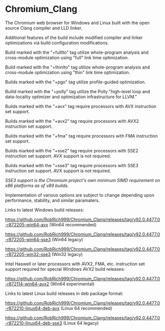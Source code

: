 # Chromium_Clang

The Chromium web browser for Windows and Linux built with the open source Clang compiler and LLD linker.

Additional features of the build include modified compiler and linker optimizations via build configuration modifications.

Build marked with the "+fulllto" tag utilize whole-program analysis and cross-module optimization using "full" link time optimization.

Build marked with the "+thinlto" tag utilize whole-program analysis and cross-module optimization using "thin" link time optimization.

Builds marked with the "+pgo" tag utilize profile-guided optimization.

Builld marked with the "+polly" tag utilize the Polly "high-level loop and data-locality optimizer and optimization infrastructure for LLVM."

Builds marked with the "+avx" tag require processors with AVX instruction set support.

Builds marked with the "+avx2" tag require processors with AVX2 instruction set support.

Builds marked with the "+fma" tag require processors with FMA instruction set support.

Builds marked with the "+sse2" tag require processors with SSE2 instruction set support. AVX support is not required.

Builds marked with the "+sse3" tag require processors with SSE3 instruction set support. AVX support is not required.

*SSE3 support is the Chromium project's own minimum SIMD requirement on x86 platforms as of v89 builds.*

Implementation of various options are subject to change depending upon performance, stability, and similar paramaters.

Links to latest Windows build releases:

https://github.com/RobRich999/Chromium_Clang/releases/tag/v92.0.4477.0-r872205-win64-avx (Win64 recommended)

https://github.com/RobRich999/Chromium_Clang/releases/tag/v92.0.4477.0-r872205-win64-sse3 (Win64 legacy)

https://github.com/RobRich999/Chromium_Clang/releases/tag/v92.0.4477.0-r872205-win32-sse3 (Win32 legacy)

Intel Haswell or later processors with AVX2, FMA, etc. instruction set support required for special Windows AVX2 build releases:

https://github.com/RobRich999/Chromium_Clang/releases/tag/v92.0.4477.0-r872114-win64-avx2 (Win64 experimental)

Links to latest Linux build releases in deb package format:

https://github.com/RobRich999/Chromium_Clang/releases/tag/v92.0.4477.0-r872210-linux64-deb-avx (Linux 64 recommended)

https://github.com/RobRich999/Chromium_Clang/releases/tag/v92.0.4477.0-r872210-linux64-deb-sse3 (Linux 64 legacy)
